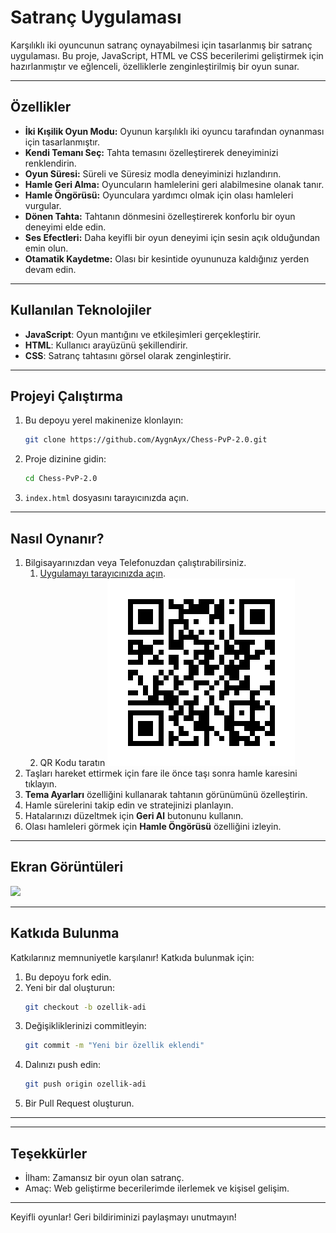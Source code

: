 # Satranç Uygulaması

Karşılıklı iki oyuncunun satranç oynayabilmesi için tasarlanmış bir satranç uygulaması. Bu proje, JavaScript, HTML ve CSS becerilerimi geliştirmek için hazırlanmıştır ve eğlenceli, özelliklerle zenginleştirilmiş bir oyun sunar.

---

## Özellikler

- **İki Kışilik Oyun Modu:** Oyunun karşılıklı iki oyuncu tarafından oynanması için tasarlanmıştır.
- **Kendi Temanı Seç:** Tahta temasını özelleştirerek deneyiminizi renklendirin.
- **Oyun Süresi:** Süreli ve Süresiz modla deneyiminizi hızlandırın.
- **Hamle Geri Alma:** Oyuncuların hamlelerini geri alabilmesine olanak tanır.
- **Hamle Öngörüsü:** Oyunculara yardımcı olmak için olası hamleleri vurgular.
- **Dönen Tahta:** Tahtanın dönmesini özelleştirerek konforlu bir oyun deneyimi elde edin.
- **Ses Efectleri:** Daha keyifli bir oyun deneyimi için sesin açık olduğundan emin olun.
- **Otamatik Kaydetme:** Olası bir kesintide oyununuza kaldığınız yerden devam edin.

---

## Kullanılan Teknolojiler

- **JavaScript**: Oyun mantığını ve etkileşimleri gerçekleştirir.
- **HTML**: Kullanıcı arayüzünü şekillendirir.
- **CSS**: Satranç tahtasını görsel olarak zenginleştirir.

---

## Projeyi Çalıştırma

1. Bu depoyu yerel makinenize klonlayın:
   ```bash
   git clone https://github.com/AygnAyx/Chess-PvP-2.0.git
   ```
2. Proje dizinine gidin:
   ```bash
   cd Chess-PvP-2.0
   ```
3. `index.html` dosyasını tarayıcınızda açın.

---

## Nasıl Oynanır?

1. Bilgisayarınızdan veya Telefonuzdan çalıştırabilirsiniz.
   1. [Uygulamayı tarayıcınızda açın](https://aygnayx.github.io/Chess-PvP-2.0/).
   2. QR Kodu taratın
      ![](https://github.com/AygnAyx/Chess-PvP-2.0/blob/main/qrcode.png)
2. Taşları hareket ettirmek için fare ile önce taşı sonra hamle karesini tıklayın.
3. **Tema Ayarları** özelliğini kullanarak tahtanın görünümünü özelleştirin.
4. Hamle sürelerini takip edin ve stratejinizi planlayın.
5. Hatalarınızı düzeltmek için **Geri Al** butonunu kullanın.
6. Olası hamleleri görmek için **Hamle Öngörüsü** özelliğini izleyin.

---

## Ekran Görüntüleri

![](https://github.com/AygnAyx/Chess-PvP-2.0/blob/main/ChessPvP.gif)

---

## Katkıda Bulunma

Katkılarınız memnuniyetle karşılanır! Katkıda bulunmak için:

1. Bu depoyu fork edin.
2. Yeni bir dal oluşturun:
   ```bash
   git checkout -b ozellik-adi
   ```
3. Değişikliklerinizi commitleyin:
   ```bash
   git commit -m "Yeni bir özellik eklendi"
   ```
4. Dalınızı push edin:
   ```bash
   git push origin ozellik-adi
   ```
5. Bir Pull Request oluşturun.

---

---

## Teşekkürler

- İlham: Zamansız bir oyun olan satranç.
- Amaç: Web geliştirme becerilerimde ilerlemek ve kişisel gelişim.

---

Keyifli oyunlar! Geri bildiriminizi paylaşmayı unutmayın!
